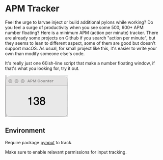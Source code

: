 # APM Tracker

Feel the urge to larvae inject or build additional pylons while working? Do you feel a surge of productivity when you see some 500, 600+ APM number floating? Here is a minimum APM (action per minute) tracker. There are already some projects on Github if you search "action per minute", but they seems to lean to different aspect, some of them are good but doesn't support macOS. As usual, for small project like this, it's easier to write your own than modify someone else's code. 

It's really just one 60ish-line script that make a number floating window, if that's what you looking for, try it out.

![alt text](image.png)

## Environment

Require package [pynput](https://github.com/moses-palmer/pynput) to track.

Make sure to enable relavant permissions for input tracking.